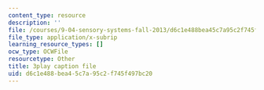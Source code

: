 ```yaml
---
content_type: resource
description: ''
file: /courses/9-04-sensory-systems-fall-2013/d6c1e488bea45c7a95c2f745f497bc20_A0KpTR_Ujks.vtt
file_type: application/x-subrip
learning_resource_types: []
ocw_type: OCWFile
resourcetype: Other
title: 3play caption file
uid: d6c1e488-bea4-5c7a-95c2-f745f497bc20
---
```

